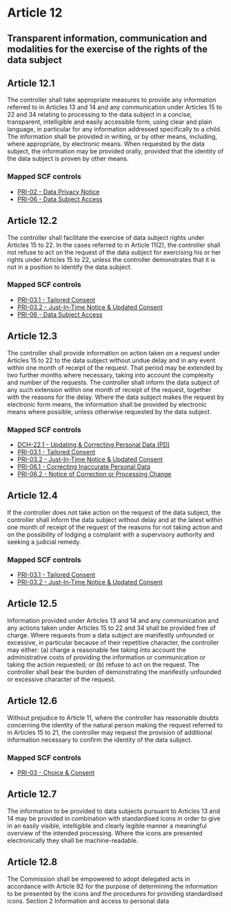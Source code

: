 # Article 12
## Transparent information, communication and modalities for the exercise of the rights of the data subject

## Article 12.1
The controller shall take appropriate measures to provide any information referred to in Articles 13 and 14 and any communication under Articles 15 to 22 and 34 relating to processing to the data subject in a concise, transparent, intelligible and easily accessible form, using clear and plain language, in particular for any information addressed specifically to a child. The information shall be provided in writing, or by other means, including, where appropriate, by electronic means. When requested by the data subject, the information may be provided orally, provided that the identity of the data subject is proven by other means.

### Mapped SCF controls
- [PRI-02 - Data Privacy Notice](../scf/pri-02-dataprivacynotice.md)
- [PRI-06 - Data Subject Access](../scf/pri-06-datasubjectaccess.md)
## Article 12.2
The controller shall facilitate the exercise of data subject rights under Articles 15 to 22\. In the cases referred to in Article 11(2), the controller shall not refuse to act on the request of the data subject for exercising his or her rights under Articles 15 to 22, unless the controller demonstrates that it is not in a position to identify the data subject.

### Mapped SCF controls
- [PRI-03.1 - Tailored Consent](../scf/pri-031-tailoredconsent.md)
- [PRI-03.2 - Just-In-Time Notice & Updated Consent](../scf/pri-032-just-in-timenotice&updatedconsent.md)
- [PRI-06 - Data Subject Access](../scf/pri-06-datasubjectaccess.md)
## Article 12.3
The controller shall provide information on action taken on a request under Articles 15 to 22 to the data subject without undue delay and in any event within one month of receipt of the request. That period may be extended by two further months where necessary, taking into account the complexity and number of the requests. The controller shall inform the data subject of any such extension within one month of receipt of the request, together with the reasons for the delay. Where the data subject makes the request by electronic form means, the information shall be provided by electronic means where possible, unless otherwise requested by the data subject.

### Mapped SCF controls
- [DCH-22.1 - Updating & Correcting Personal Data (PD)](../scf/dch-221-updating&correctingpersonaldata(pd).md)
- [PRI-03.1 - Tailored Consent](../scf/pri-031-tailoredconsent.md)
- [PRI-03.2 - Just-In-Time Notice & Updated Consent](../scf/pri-032-just-in-timenotice&updatedconsent.md)
- [PRI-06.1 - Correcting Inaccurate Personal Data](../scf/pri-061-correctinginaccuratepersonaldata.md)
- [PRI-06.2 - Notice of Correction or Processing Change](../scf/pri-062-noticeofcorrectionorprocessingchange.md)
## Article 12.4
If the controller does not take action on the request of the data subject, the controller shall inform the data subject without delay and at the latest within one month of receipt of the request of the reasons for not taking action and on the possibility of lodging a complaint with a supervisory authority and seeking a judicial remedy.

### Mapped SCF controls
- [PRI-03.1 - Tailored Consent](../scf/pri-031-tailoredconsent.md)
- [PRI-03.2 - Just-In-Time Notice & Updated Consent](../scf/pri-032-just-in-timenotice&updatedconsent.md)
## Article 12.5
Information provided under Articles 13 and 14 and any communication and any actions taken under Articles 15 to 22 and 34 shall be provided free of charge. Where requests from a data subject are manifestly unfounded or excessive, in particular because of their repetitive character, the controller may either:
(a) charge a reasonable fee taking into account the administrative costs of providing the information or communication or taking the action requested; or
(b) refuse to act on the request.
The controller shall bear the burden of demonstrating the manifestly unfounded or excessive character of the request.

## Article 12.6
Without prejudice to Article 11, where the controller has reasonable doubts concerning the identity of the natural person making the request referred to in Articles 15 to 21, the controller may request the provision of additional information necessary to confirm the identity of the data subject.

### Mapped SCF controls
- [PRI-03 - Choice & Consent](../scf/pri-03-choice&consent.md)
## Article 12.7
The information to be provided to data subjects pursuant to Articles 13 and 14 may be provided in combination with standardised icons in order to give in an easily visible, intelligible and clearly legible manner a meaningful overview of the intended processing. Where the icons are presented electronically they shall be machine-readable.

## Article 12.8
The Commission shall be empowered to adopt delegated acts in accordance with Article 92 for the purpose of determining the information to be presented by the icons and the procedures for providing standardised icons.
<span class="expanded">Section 2
<span class="bold"><span class="expanded">Information and access to personal data

